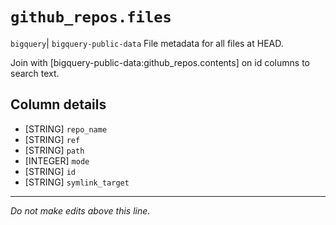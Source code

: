 # `github_repos.files`
`bigquery`| `bigquery-public-data`
File metadata for all files at HEAD.

Join with [bigquery-public-data:github_repos.contents] on id columns to search text.

## Column details
* [STRING]    `repo_name`
* [STRING]    `ref`
* [STRING]    `path`
* [INTEGER]   `mode`
* [STRING]    `id`
* [STRING]    `symlink_target`

-------------------------------------------------------------------------------
*Do not make edits above this line.*
